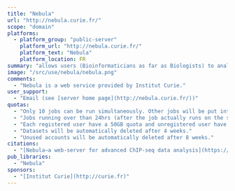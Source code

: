 ```yaml
---
title: "Nebula"
url: "http://nebula.curie.fr/"
scope: "domain"
platforms:
  - platform_group: "public-server"
    platform_url: "http://nebula.curie.fr/"
    platform_text: "Nebula"
    platform_location: FR
summary: "allows users (Bioinformaticians as far as Biologists) to analyze their ChIP-seq data. "
image: "/src/use/nebula/nebula.png"
comments:
  - "Nebula is a web service provided by Institut Curie."
user_support:
  - "Email (see [server home page](http://nebula.curie.fr/))"
quotas:
  - "Only 10 jobs can be run simultaneously. Other jobs will be put into queue."
  - "Jobs running over than 24hrs (after the job actually runs on the server) will automatically been terminated."
  - "Each registered user have a 50GB quota and unregistered user have a 15GB quota (which is enough to run the tutorial with examples)."
  - "Datasets will be automatically deleted after 4 weeks."
  - "Unused accounts will be automatically deleted after 8 weeks."
citations:
  - "[Nebula—a web-server for advanced ChIP-seq data analysis](https://doi.org/10.1093/bioinformatics/bts463), Valentina Boeva Alban Lermine Camille Barette Christel Guillouf Emmanuel Barillot. *Bioinformatics*, Volume 28, Issue 19, 1 October 2012, Pages 2517–2519, doi:10.1093/bioinformatics/bts463"
pub_libraries:
  - "Nebula"
sponsors:
  - "[Institut Curie](http://curie.fr)"
---
```

